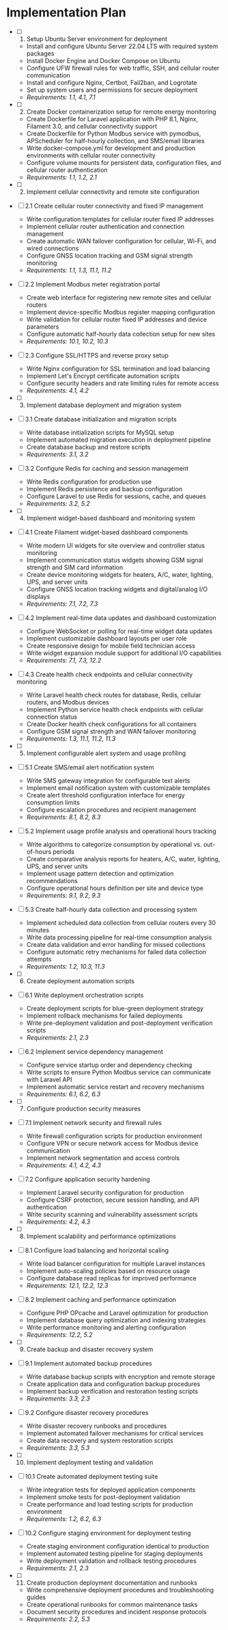 # Implementation Plan

- [ ] 1. Setup Ubuntu Server environment for deployment
  - Install and configure Ubuntu Server 22.04 LTS with required system packages
  - Install Docker Engine and Docker Compose on Ubuntu
  - Configure UFW firewall rules for web traffic, SSH, and cellular router communication
  - Install and configure Nginx, Certbot, Fail2ban, and Logrotate
  - Set up system users and permissions for secure deployment
  - _Requirements: 1.1, 4.1, 7.1_

- [ ] 2. Create Docker containerization setup for remote energy monitoring
  - Create Dockerfile for Laravel application with PHP 8.1, Nginx, Filament 3.0, and cellular connectivity support
  - Create Dockerfile for Python Modbus service with pymodbus, APScheduler for half-hourly collection, and SMS/email libraries
  - Write docker-compose.yml for development and production environments with cellular router connectivity
  - Configure volume mounts for persistent data, configuration files, and cellular router authentication
  - _Requirements: 1.1, 1.2, 2.1_

- [ ] 2. Implement cellular connectivity and remote site configuration
- [ ] 2.1 Create cellular router connectivity and fixed IP management
  - Write configuration templates for cellular router fixed IP addresses
  - Implement cellular router authentication and connection management
  - Create automatic WAN failover configuration for cellular, Wi-Fi, and wired connections
  - Configure GNSS location tracking and GSM signal strength monitoring
  - _Requirements: 1.1, 1.3, 11.1, 11.2_

- [ ] 2.2 Implement Modbus meter registration portal
  - Create web interface for registering new remote sites and cellular routers
  - Implement device-specific Modbus register mapping configuration
  - Write validation for cellular router fixed IP addresses and device parameters
  - Configure automatic half-hourly data collection setup for new sites
  - _Requirements: 10.1, 10.2, 10.3_

- [ ] 2.3 Configure SSL/HTTPS and reverse proxy setup
  - Write Nginx configuration for SSL termination and load balancing
  - Implement Let's Encrypt certificate automation scripts
  - Configure security headers and rate limiting rules for remote access
  - _Requirements: 4.1, 4.2_

- [ ] 3. Implement database deployment and migration system
- [ ] 3.1 Create database initialization and migration scripts
  - Write database initialization scripts for MySQL setup
  - Implement automated migration execution in deployment pipeline
  - Create database backup and restore scripts
  - _Requirements: 3.1, 3.2_

- [ ] 3.2 Configure Redis for caching and session management
  - Write Redis configuration for production use
  - Implement Redis persistence and backup configuration
  - Configure Laravel to use Redis for sessions, cache, and queues
  - _Requirements: 3.2, 5.2_

- [ ] 4. Implement widget-based dashboard and monitoring system
- [ ] 4.1 Create Filament widget-based dashboard components
  - Write modern UI widgets for site overview and controller status monitoring
  - Implement communication status widgets showing GSM signal strength and SIM card information
  - Create device monitoring widgets for heaters, A/C, water, lighting, UPS, and server units
  - Configure GNSS location tracking widgets and digital/analog I/O displays
  - _Requirements: 7.1, 7.2, 7.3_

- [ ] 4.2 Implement real-time data updates and dashboard customization
  - Configure WebSocket or polling for real-time widget data updates
  - Implement customizable dashboard layouts per user role
  - Create responsive design for mobile field technician access
  - Write widget expansion module support for additional I/O capabilities
  - _Requirements: 7.1, 7.3, 12.2_

- [ ] 4.3 Create health check endpoints and cellular connectivity monitoring
  - Write Laravel health check routes for database, Redis, cellular routers, and Modbus devices
  - Implement Python service health check endpoints with cellular connection status
  - Create Docker health check configurations for all containers
  - Configure GSM signal strength and WAN failover monitoring
  - _Requirements: 1.3, 11.1, 11.2, 11.3_

- [ ] 5. Implement configurable alert system and usage profiling
- [ ] 5.1 Create SMS/email alert notification system
  - Write SMS gateway integration for configurable text alerts
  - Implement email notification system with customizable templates
  - Create alert threshold configuration interface for energy consumption limits
  - Configure escalation procedures and recipient management
  - _Requirements: 8.1, 8.2, 8.3_

- [ ] 5.2 Implement usage profile analysis and operational hours tracking
  - Write algorithms to categorize consumption by operational vs. out-of-hours periods
  - Create comparative analysis reports for heaters, A/C, water, lighting, UPS, and server units
  - Implement usage pattern detection and optimization recommendations
  - Configure operational hours definition per site and device type
  - _Requirements: 9.1, 9.2, 9.3_

- [ ] 5.3 Create half-hourly data collection and processing system
  - Implement scheduled data collection from cellular routers every 30 minutes
  - Write data processing pipeline for real-time consumption analysis
  - Create data validation and error handling for missed collections
  - Configure automatic retry mechanisms for failed data collection attempts
  - _Requirements: 1.2, 10.3, 11.3_

- [ ] 6. Create deployment automation scripts
- [ ] 6.1 Write deployment orchestration scripts
  - Create deployment scripts for blue-green deployment strategy
  - Implement rollback mechanisms for failed deployments
  - Write pre-deployment validation and post-deployment verification scripts
  - _Requirements: 2.1, 2.3_

- [ ] 6.2 Implement service dependency management
  - Configure service startup order and dependency checking
  - Write scripts to ensure Python Modbus service can communicate with Laravel API
  - Implement automatic service restart and recovery mechanisms
  - _Requirements: 6.1, 6.2, 6.3_

- [ ] 7. Configure production security measures
- [ ] 7.1 Implement network security and firewall rules
  - Write firewall configuration scripts for production environment
  - Configure VPN or secure network access for Modbus device communication
  - Implement network segmentation and access controls
  - _Requirements: 4.1, 4.2, 4.3_

- [ ] 7.2 Configure application security hardening
  - Implement Laravel security configuration for production
  - Configure CSRF protection, secure session handling, and API authentication
  - Write security scanning and vulnerability assessment scripts
  - _Requirements: 4.2, 4.3_

- [ ] 8. Implement scalability and performance optimizations
- [ ] 8.1 Configure load balancing and horizontal scaling
  - Write load balancer configuration for multiple Laravel instances
  - Implement auto-scaling policies based on resource usage
  - Configure database read replicas for improved performance
  - _Requirements: 12.1, 12.2, 12.3_

- [ ] 8.2 Implement caching and performance optimization
  - Configure PHP OPcache and Laravel optimization for production
  - Implement database query optimization and indexing strategies
  - Write performance monitoring and alerting configuration
  - _Requirements: 12.2, 5.2_

- [ ] 9. Create backup and disaster recovery system
- [ ] 9.1 Implement automated backup procedures
  - Write database backup scripts with encryption and remote storage
  - Create application data and configuration backup procedures
  - Implement backup verification and restoration testing scripts
  - _Requirements: 3.3, 2.3_

- [ ] 9.2 Configure disaster recovery procedures
  - Write disaster recovery runbooks and procedures
  - Implement automated failover mechanisms for critical services
  - Create data recovery and system restoration scripts
  - _Requirements: 3.3, 5.3_

- [ ] 10. Implement deployment testing and validation
- [ ] 10.1 Create automated deployment testing suite
  - Write integration tests for deployed application components
  - Implement smoke tests for post-deployment validation
  - Create performance and load testing scripts for production environment
  - _Requirements: 1.2, 6.2, 6.3_

- [ ] 10.2 Configure staging environment for deployment testing
  - Create staging environment configuration identical to production
  - Implement automated testing pipeline for staging deployments
  - Write deployment validation and rollback testing procedures
  - _Requirements: 2.1, 2.3_

- [ ] 11. Create production deployment documentation and runbooks
  - Write comprehensive deployment procedures and troubleshooting guides
  - Create operational runbooks for common maintenance tasks
  - Document security procedures and incident response protocols
  - _Requirements: 2.2, 5.3_
